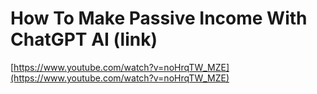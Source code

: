# How To Make Passive Income With ChatGPT AI (link)

[https://www.youtube.com/watch?v=noHrqTW_MZE](https://www.youtube.com/watch?v=noHrqTW_MZE)